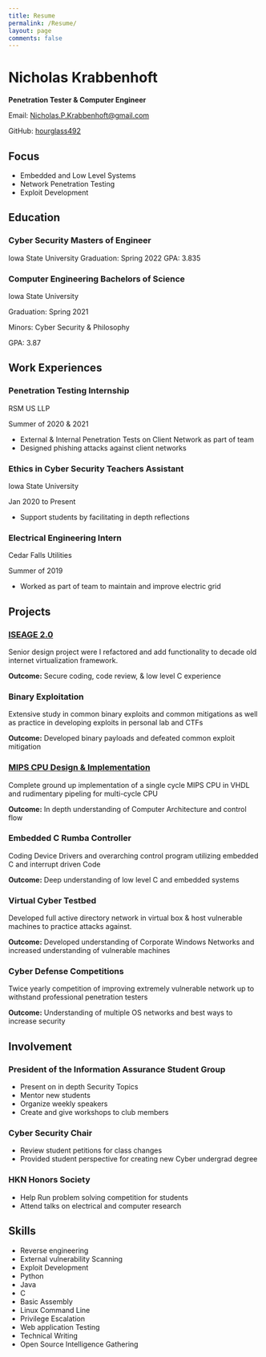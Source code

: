 ```yaml
---
title: Resume
permalink: /Resume/
layout: page
comments: false
---
```




# **Nicholas** **Krabbenhoft**
**Penetration Tester & Computer Engineer**

 Email: Nicholas.P.Krabbenhoft@gmail.com
 
 GitHub: [hourglass492](https://github.com/hourglass492)

## **Focus**
  - Embedded and Low Level Systems
  - Network Penetration Testing
  - Exploit Development


## **Education**
### Cyber Security Masters of Engineer
  Iowa State University
  Graduation: Spring 2022
  GPA: 3.835
  
### Computer Engineering Bachelors of Science
  Iowa State University
  
  Graduation: Spring 2021
  
  Minors: Cyber Security & Philosophy
  
  GPA: 3.87

## **Work Experiences**
### Penetration Testing Internship
  RSM US LLP
  
  Summer of 2020 & 2021
  - External & Internal Penetration Tests on Client Network as part of team
  - Designed phishing attacks against client networks
 
### Ethics in Cyber Security Teachers Assistant
  Iowa State University
  
  Jan 2020 to Present
  - Support students by facilitating in depth reflections

### Electrical Engineering Intern
  Cedar Falls Utilities
  
  Summer of 2019
  - Worked as part of team to maintain and improve electric grid

## **Projects**
### [ISEAGE 2.0](https://nicholaskrabbenhoft.com/ISEAGE-2/)
 Senior design project were I refactored and add functionality to decade old internet virtualization framework.

 **Outcome:** Secure coding, code review, & low level C experience
  
### Binary Exploitation
  Extensive study in common binary exploits and common mitigations as well as practice in developing exploits in personal lab and CTFs
  
  **Outcome:** Developed binary payloads and defeated common exploit mitigation

### [MIPS CPU Design & Implementation](https://nicholaskrabbenhoft.com/CPR_E-381-CPU/)
  Complete ground up implementation of a single cycle MIPS CPU in VHDL and rudimentary pipeling for multi-cycle CPU
  
  **Outcome:** In depth understanding of Computer Architecture and control flow

### Embedded C Rumba Controller
  Coding Device Drivers and overarching control program utilizing embedded C and interrupt driven Code
  
  **Outcome:** Deep understanding of low level C and embedded systems
  
### Virtual Cyber Testbed
  Developed full active directory network in virtual box & host vulnerable machines to practice attacks against.
  
  **Outcome:** Developed understanding of Corporate Windows Networks and increased understanding of vulnerable machines
  

  
### Cyber Defense Competitions
  Twice yearly competition of improving extremely vulnerable network up to withstand professional penetration testers
  
  **Outcome:** Understanding of multiple OS networks and best ways to increase security
  

## **Involvement**
### President of the Information Assurance Student Group
  - Present on in depth Security Topics
  - Mentor new students
  - Organize weekly speakers
  - Create and give workshops to club members

### Cyber Security Chair
  - Review student petitions for class changes
  - Provided student perspective for creating new Cyber undergrad degree

### HKN Honors Society
  - Help Run problem solving competition for students
  - Attend talks on electrical and computer research

## **Skills**
  - Reverse engineering
  - External vulnerability Scanning
  - Exploit Development
  - Python
  - Java
  - C
  - Basic Assembly
  - Linux Command Line
  - Privilege Escalation
  - Web application Testing
  - Technical Writing
  - Open Source Intelligence Gathering
